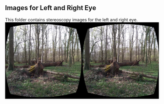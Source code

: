 ## Images for Left and Right Eye
This folder contains stereoscopy images for the left and right eye.
![Tree Trunc Stereoscopy](treetrunk/treetrunk_stereoscopy.png)
